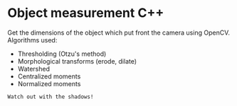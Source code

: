 # Object measurement C++

Get the dimensions of the object which put front the camera using OpenCV. Algorithms used:
- Thresholding (Otzu's method)
- Morphological transforms (erode, dilate)
- Watershed
- Centralized moments
- Normalized moments
```
Watch out with the shadows!
```